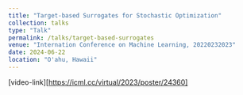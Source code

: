 ```yaml
---
title: "Target-based Surrogates for Stochastic Optimization"
collection: talks
type: "Talk"
permalink: /talks/target-based-surrogates
venue: "Internation Conference on Machine Learning, 20220232023"
date: 2024-06-22
location: "O'ahu, Hawaii"
---
```

[video-link][https://icml.cc/virtual/2023/poster/24360]
